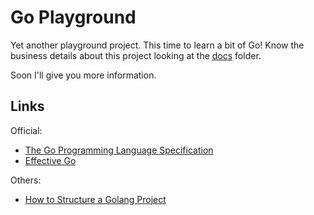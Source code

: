 # Go Playground

Yet another playground project. This time to learn a bit of Go! Know the business details about this project looking at the [docs](./docs) folder.

Soon I'll give you more information.

## Links

Official:

- [The Go Programming Language Specification](https://golang.org/ref/spec)
- [Effective Go](https://golang.org/doc/effective_go)

Others:

- [How to Structure a Golang Project](https://qvault.io/golang/golang-project-structure/)
